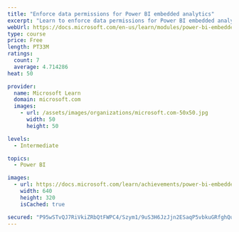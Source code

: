 ```yaml
---
title: "Enforce data permissions for Power BI embedded analytics"
excerpt: "Learn to enforce data permissions for Power BI embedded analytics."
webUrl: https://docs.microsoft.com/en-us/learn/modules/power-bi-embedded-permissions-analytics/
type: course
price: Free
length: PT33M
ratings:
  count: 7
  average: 4.714286
heat: 50

provider:
  name: Microsoft Learn
  domain: microsoft.com
  images:
    - url: /assets/images/organizations/microsoft.com-50x50.jpg
      width: 50
      height: 50

levels:
  - Intermediate

topics:
  - Power BI

images:
  - url: https://docs.microsoft.com/learn/achievements/power-bi-embedded-permissions-analytics-social.png
    width: 640
    height: 320
    isCached: true

secured: "P95wSTvQJ7RiVkiZRbQtFWPC4/Szym1/9uS3H6JzJjn2ESaqP5vbkuGRfghQuh+Aoqoad4XMDMx2lnl9MqLRKlf0fhGN1lH8CdoEcA2XWTY7Q3iulcQhs92sTPXGhOy6yZezdHcbaw73IpqyXaF9/FgcU6fNAh9L6avg+8olcMVeu7zamaiwx9gcbHT5FdvmoX/jhQ2Q14+u52DBn37QddBymkrBV9mfXOGJjbXT7Ytj3qrZq3aRlqC7DPqOV/1QCBgXTBzTsr3V/wUMGTOCfFR+9bwxAk+UVU86W4ZYfb97HUOhTcUZTHGMglKKhFsKgu/uVvZeJ5sytMjt8rlyD0GYnDUWkj/E7tEf4PPLF0UYAfQDPuvCxQwar1lAJ8rkKjd0pjS8ezOrLgJUlPZOX62wPoEHKMTY4jzc40cyzN0=;ZmVgPGxuDx1v0pcC00XG3w=="
---
```


